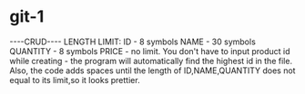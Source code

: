 # git-1
----CRUD----
LENGTH LIMIT:
ID - 8 symbols
NAME - 30 symbols
QUANTITY - 8 symbols
PRICE - no limit.
You don't have to input product id while creating - the program will automatically find the highest id in the file. 
Also, the code adds spaces until the length of ID,NAME,QUANTITY does not equal to its limit,so it looks prettier.
